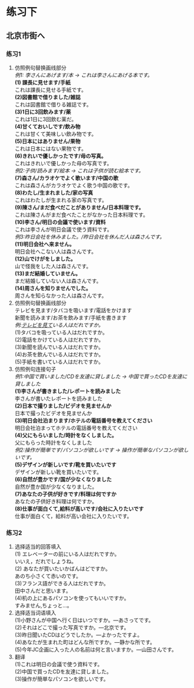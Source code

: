 # 练习下
## 北京市街へ
### 练习1
1. 仿照例句替换画线部分  
*例1: 李さんにあげます/本 → これは李さんにあげる本です。*  
**(1) 課長に見せます/手紙**  
これは課長に見せる手紙です。  
**(2)図書館で借りました/雑誌**  
これは図書館で借りる雑誌です。  
**(3)1日に3回飲みます/薬**  
これは1日に3回飲む薬だ。  
**(4)甘くておいしです/飲み物**  
これは甘くて美味しい飲み物です。  
**(5)日本にはありません/果物**  
これは日本にはない果物です。  
**(6)きれいで優しかったです/母の写真。**  
これはきれいで優しかった母の写真です。  
*例2:子供/読みます/絵本 → これは子供が読む絵本です。*  
**(7)森さん/カラオケでよく歌います/中国の歌**  
これは森さんがカラオケでよく歌う中国の歌です。  
**(8)わたし/生まれました/家の写真**  
これはわたしが生まれる家の写真です。  
**(9)陳さん/まだ食べだことがありません/日本料理です。**  
これは陳さんがまだ食べたことがなかった日本料理です。  
**(10)李さん/明日の会議で使います/資料**  
これは李さんが明日会議で使う資料です。  
*例3:昨日会社を休みました。/昨日会社を休んだ人は森さんです。*  
**(11)明日会社へ来ません。**  
明日会社へこない人は森さんです。  
**(12)山でけがをしました。**  
山で怪我をした人は森さんです。  
**(13)まだ結婚していません。**  
まだ結婚していない人は森さんです。  
**(14)周さんを知りませんでした。**  
周さんを知らなかった人は森さんです。  
2. 仿照例句替换画线部分  
テレビを見ます/タバコを吸います/電話をかけます  
新聞を読みます/お茶を飲みます/手紙を書きます  
*例:<u>テレビを見て</u>いる人はだれですか。*  
(1)タバコを吸っている人はだれですか。  
(2)電話をかけている人はだれですか。  
(3)新聞を読んでいる人はだれですか。  
(4)お茶を飲んでいる人はだれですか。  
(5)手紙を書いている人はだれですか。  
3. 仿照例句连接句子  
*例1:中国で買いました/CDを友達に貸しました → 中国で買ったCDを友達に貸しました*  
**(1)李さんが書きました/レポートを読みました**  
李さんが書いたレポートを読みました  
**(2)日本で撮りました/ビデオを見ませんか**  
日本で撮ったビデオを見ませんか  
**(3)明日会社泊まります/ホテルの電話番号を教えてください**  
明日会社泊まってホテルの電話番号を教えてください  
**(4)父にもらいました/時計をなくしました。**  
父にもらった時計をなくしました  
*例2:操作が簡単です/パソコンが欲しいです → 操作が簡単なパソコンが欲しいです。*  
**(5)デザインが新しいです/靴を買いたいです**  
デザインが新しい靴を買いたいです。  
**(6)自然が豊かです/国が少なくなりました**  
自然が豊か国が少なくなりました。  
**(7)あなたの子供が好きです/料理は何ですか**  
あなたの子供好き料理は何ですか。  
**(8)仕事が面白くて,給料が高いです/会社に入りたいです**  
仕事が面白くて，給料が高い会社に入りたいです。  
### 练习2
1. 选择适当的回答填入  
(1) エレベーターの前にいる人はだれですか。  
いいえ，だれでしょうね。  
(2) あなたが買いたいかばんはどですか。  
あのち小さくて赤いのです。  
(3)フランス語ができる人はだれですか。    
田中さんだと思います。  
(4)机の上にあるパソコンを使ってもいいですか。  
すみません,ちょっと…。  
2. 选择适当词语填入  
(1)小野さんが中国へ行く日はいつですか。―あさってです。  
(2)それはどこで撮った写真ですか。―北京です。  
(3)昨日聞いたCDはどうでしたか。―よかったですよ。  
(4)あなたが生まれた町はどんな所ですか。―静かな所です。  
(5)今年JC企画に入った人の名前は何と言いますか。―山田さんです。  
3. 翻译  
(1)これは明日の会議で使う資料です。  
(2)中国で買ったCDを友達に貸しました。  
(3)操作が簡単なパソコンを欲しいです。  